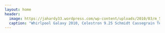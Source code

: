 ```yaml
---
layout: home
header:
  image: https://jahardy33.wordpress.com/wp-content/uploads/2010/03/m_51.jpg
  caption: "Whirlpool Galaxy 2010, Celestron 9.25 Schmidt Cassegrain Telescope, Camera: SBIG ST-6b, Mount: Losmandy G11, Exposure: 5 minutes"
---
```

